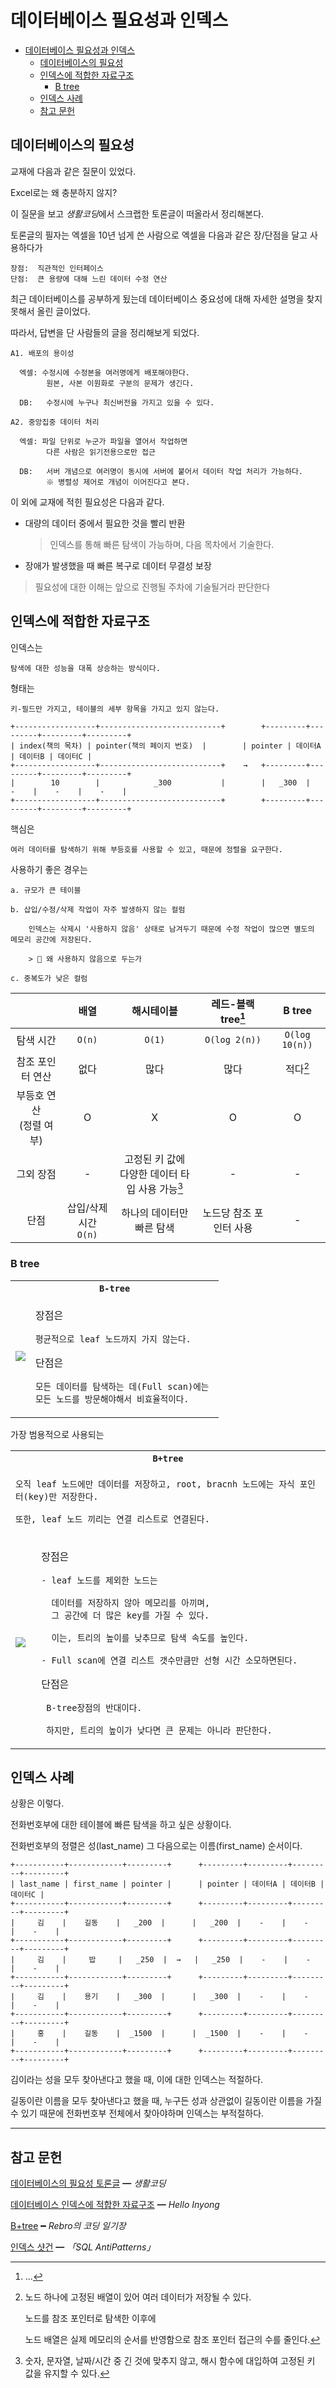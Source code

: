 # 데이터베이스 필요성과 인덱스

- [데이터베이스 필요성과 인덱스](#데이터베이스-필요성과-인덱스)
  - [데이터베이스의 필요성](#데이터베이스의-필요성)
  - [인덱스에 적합한 자료구조](#인덱스에-적합한-자료구조)
    - [B tree](#b-tree)
  - [인덱스 사례](#인덱스-사례)
  - [참고 문헌](#참고-문헌)

## 데이터베이스의 필요성

교재에 다음과 같은 질문이 있었다.

<dl><dt>
Excel로는 왜 충분하지 않지?
</dt></dl>

이 질문을 보고 *생활코딩*에서 스크랩한 토론글이 떠올라서 정리해본다.

토론글의 필자는 엑셀을 10년 넘게 쓴 사람으로 엑셀을 다음과 같은 장/단점을 달고 사용하다가 

    장점:  직관적인 인터페이스
    단점:  큰 용량에 대해 느린 데이터 수정 연산

최근 데이터베이스를 공부하게 됬는데 데이터베이스 중요성에 대해 자세한 설명을 찾지 못해서 올린 글이었다.

따라서, 답변을 단 사람들의 글을 정리해보게 되었다.

    A1. 배포의 용이성
      
      엑셀: 수정시에 수정본을 여러명에게 배포해야한다.
            원본, 사본 이원화로 구분의 문제가 생긴다.

      DB:   수정시에 누구나 최신버전을 가지고 있을 수 있다.

    A2. 중앙집중 데이터 처리        

      엑셀: 파일 단위로 누군가 파일을 열어서 작업하면
            다른 사람은 읽기전용으로만 접근

      DB:   서버 개념으로 여러명이 동시에 서버에 붙어서 데이터 작업 처리가 가능하다.
            ※ 병렬성 제어로 개념이 이어진다고 본다.

이 외에 교재에 적힌 필요성은 다음과 같다. 

- 대량의 데이터 중에서 필요한 것을 빨리 반환
  
  > 인덱스를 통해 빠른 탐색이 가능하며, 다음 목차에서 기술한다.

- 장애가 발생했을 때 빠른 복구로 데이터 무결성 보장

> 필요성에 대한 이해는 앞으로 진행될 주차에 기술될거라 판단한다

## 인덱스에 적합한 자료구조

인덱스는

    탐색에 대한 성능을 대폭 상승하는 방식이다.

형태는

    키-필드만 가지고, 테이블의 세부 항목을 가지고 있지 않는다.

    +------------------+---------------------------+        +---------+---------+---------+---------+
    | index(책의 목차) | pointer(책의 페이지 번호)  |        | pointer | 데이터A | 데이터B | 데이터C |
    +------------------+---------------------------+    →   +---------+---------+---------+---------+
    |        10        |            _300           |        |   _300  |    -    |    -    |    -    |
    +------------------+---------------------------+        +---------+---------+---------+---------+

핵심은

    여러 데이터를 탐색하기 위해 부등호를 사용할 수 있고, 때문에 정렬을 요구한다.

사용하기 좋은 경우는

    a. 규모가 큰 테이블

    b. 삽입/수정/삭제 작업이 자주 발생하지 않는 컬럼

        인덱스는 삭제시 '사용하지 않음' 상태로 남겨두기 때문에 수정 작업이 많으면 별도의 메모리 공간에 저장된다.

        > 🤔 왜 사용하지 않음으로 두는가

    c. 중복도가 낮은 컬럼        

|                            |           배열           |                              해시테이블                              | 레드-블랙 tree[^RedBlack-tree] |        B tree         |
| :------------------------: | :----------------------: | :------------------------------------------------------------------: | :----------------------------: | :-------------------: |
|         탐색 시간          |          `O(n)`          |                                `O(1)`                                |         `O(log 2(n))`          |    `O(log 10(n))`     |
|      참조 포인터 연산      |           없다           |                                 많다                                 |              많다              | 적다[^less-reference] |
| 부등호 연산<br>(정렬 여부) |            O             |                                  X                                   |               O                |           O           |
|         그외 장점          |            -             | 고정된 키 값에 <br>다양한 데이터 타입 사용 가능[^multiple-data-type] |               -                |           -           |
|            단점            | 삽입/삭제 시간<br>`O(n)` |                    하나의 데이터만 <br>빠른 탐색                     |    노드당 참조 포인터 사용     |           -           |

[^multiple-data-type]: 숫자, 문자열, 날짜/시간 중 긴 것에 맞추지 않고, 해시 함수에 대입하여 고정된 키 값을 유지할 수 있다.

[^RedBlack-tree]: ...
    
[^less-reference]: 노드 하나에 고정된 배열이 있어 여러 데이터가 저장될 수 있다.
    
    노드를 참조 포인터로 탐색한 이후에 

    노드 배열은 실제 메모리의 순서를 반영함으로 참조 포인터 접근의 수를 줄인다.

### B tree

<table>
    <tr>
        <th colspan="2"><code>B-tree</code></th>
    </tr>
    <tr>
        <td>
            <img src="assets/b-tree.png"/>
        </td>
        <td>
<p>

장점은

    평균적으로 leaf 노드까지 가지 않는다.

단점은

    모든 데이터를 탐색하는 데(Full scan)에는 
    모든 노드를 방문해야해서 비효율적이다.
</p>
        </td>
    </tr>
</table>

가장 범용적으로 사용되는

<table>
    <tr>
        <th colspan="2"><code>B+tree</code></th>
    </tr>
    <tr>
        <td colspan="2">
<p>

    오직 leaf 노드에만 데이터를 저장하고, root, bracnh 노드에는 자식 포인터(key)만 저장한다.

    또한, leaf 노드 끼리는 연결 리스트로 연결된다.
</p>
        </td>
    </tr>
    <tr>
        <td>
            <img src="assets/b+tree.png"/>
        </td>
        <td>
<p>

장점은

    - leaf 노드를 제외한 노드는 
    
      데이터를 저장하지 않아 메모리를 아끼며,
      그 공간에 더 많은 key를 가질 수 있다.

      이는, 트리의 높이를 낮추므로 탐색 속도를 높인다.

    - Full scan에 연결 리스트 갯수만큼만 선형 시간 소모하면된다.

단점은

     B-tree장점의 반대이다.

     하지만, 트리의 높이가 낮다면 큰 문제는 아니라 판단한다.
</p>
        </td>
    </tr>
</table>

## 인덱스 사례

상황은 이렇다.

전화번호부에 대한 테이블에 빠른 탐색을 하고 싶은 상황이다.
    
전화번호부의 정렬은 성(last_name) 그 다음으로는 이름(first_name) 순서이다.

    +-----------+------------+---------+      +---------+---------+---------+---------+
    | last_name | first_name | pointer |      | pointer | 데이터A | 데이터B | 데이터C |
    +-----------+------------+---------+      +---------+---------+---------+---------+
    |     김    |    길동    |   _200  |      |   _200  |    -    |    -    |    -    |
    +-----------+------------+---------+      +---------+---------+---------+---------+
    |     김    |     밥     |   _250  |  →   |   _250  |    -    |    -    |    -    |
    +-----------+------------+---------+      +---------+---------+---------+---------+
    |     김    |    용기    |   _300  |      |   _300  |    -    |    -    |    -    |
    +-----------+------------+---------+      +---------+---------+---------+---------+
    |     홍    |    길동    |  _1500  |      |  _1500  |    -    |    -    |    -    |
    +-----------+------------+---------+      +---------+---------+---------+---------+

김이라는 성을 모두 찾아낸다고 했을 때, 이에 대한 인덱스는 적절하다.

길동이란 이름을 모두 찾아낸다고 했을 때, 누구든 성과 상관없이 길동이란 이름을 가질 수 있기 때문에 전화번호부 전체에서 찾아야하며 인덱스는 부적절하다.

<hr/>

## 참고 문헌

[데이터베이스의 필요성 토론글](https://www.facebook.com/groups/codingeverybody/posts/6454403514600130/) ━ *생활코딩*

[데이터베이스 인덱스에 적합한 자료구조](https://helloinyong.tistory.com/296) ━ *Hello Inyong*

[B+tree](https://rebro.kr/167) ━ *Rebro의 코딩 일기장*

[인덱스 샷건](http://www.yes24.com/Product/Goods/5269099) ━ *「SQL AntiPatterns」*